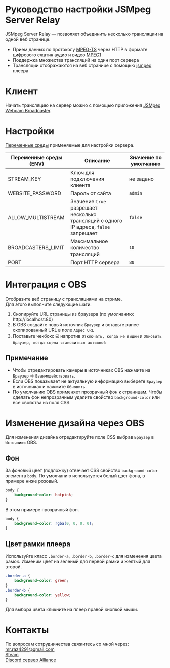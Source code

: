 # Руководство настройки JSMpeg Server Relay
JSMpeg Server Relay — позволяет объединить несколько трансляции на одной веб странице.  

* Прием данных по протоколу [MPEG-TS](https://ru.wikipedia.org/wiki/MPEG-TS) через HTTP в формате цифрового сжатия аудио и видео [MPEG1](https://en.wikipedia.org/wiki/MPEG-1)
* Поддержка множества трансляций на один порт сервера
* Трансляции отображаются на веб странице с помощью [jsmpeg](https://github.com/cycjimmy/jsmpeg-player) плеера

# Клиент
Начать трансляцию на сервер можно с помощью приложения [JSMpeg Webcam Broadcaster](https://github.com/raziEiL/jsmpeg-webcam-broadcaster).  

# Настройки
[Переменные среды](https://en.wikipedia.org/wiki/Environment_variable) применяемые для настройки сервера.

| Переменные среды (ENV) | Описание | Значение по умолчанию |
|-|-|-|
| STREAM_KEY | Ключ для подключения клиента | не задано |
| WEBSITE_PASSWORD | Пароль от сайта | `admin` |
| ALLOW_MULTISTREAM | Значение `true` разрешает несколько трансляций с одного IP адреса, `false` запрещает | `false` |
| BROADCASTERS_LIMIT | Максимальное количество трансляций | `10` |
| PORT | Порт HTTP сервера | `80` |  

# Интеграция с OBS
Отобразите веб страницу с трансляциями на стриме.   
Для этого выполните следующие шаги: 
1. Скопируйте URL страницы из браузера (по умолчанию: http://localhost:80)
2. В OBS создайте новый источник `Браузер` и вставьте ранее скопированный URL в поле `Адрес URL`
3. Поставьте чекбокс :ballot_box_with_check: напротив `Отключать, когда не видим` и `Обновить браузер, когда сцена становиться активной`

## Примечание
* Чтобы отредактировать камеры в источниках OBS нажмите на `Браузер` -> `Взаимодействовать`.
* Если OBS показывает не актуальную информацию выберете `Браузер` в источниках и нажмите `Обновить`.
* По умолчанию OBS применяет прозрачный фон к страницам. Чтобы сделать фон непрозрачным удалите свойство `background-color` или все свойства из поля CSS.

# Изменение дизайна через OBS
Для изменения дизайна отредактируйте поле CSS выбрав `Браузер` в `Источники` OBS. 
## Фон
За фоновый цвет (подложку) отвечает CSS свойство `background-color` элемента `body`. По умолчанию используется белый цвет фона, в примере ниже розовый.
```css
body {
    background-color: hotpink;
}
```
В этом примере прозрачный фон.
```css
body {
    background-color: rgba(0, 0, 0, 0);
}
```
## Цвет рамки плеера
Используйте класс `.border-a`, `.border-b`, `.border-c` для изменения цвета рамок. Изменим цвет на зеленый для первой рамки и желтый для второй.
```css
.border-a {
    background-color: green;
}
.border-b {
    background-color: yellow;
}
```
Для выбора цвета кликните на плеер правой кнопкой мыши.  

# Контакты
По вопросам сотрудничества свяжитесь со мной через:  
mr.raz4291@gmail.com  
[Steam](http://steamcommunity.com/id/raziEiL)  
[Discord сервер Alliance](https://discord.gg/pQPzazkpBq)
